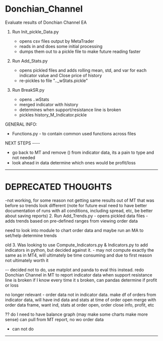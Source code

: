 # Donchian_Channel
Evaluate results of Donchian Channel EA

1. Run Init_pickle_Data.py
    - opens csv files output by MetaTrader
    - reads in and does some initial processing
    - dumps them out to a pickle file to make future reading faster

2. Run Add_Stats.py
    - opens pickled files and adds rolling mean, std, and var for each indicator value and Close price of history
    - re-pickles to file ".._wStats.pickle"

3. Run BreakSR.py
    - opens ..wStats
    - merged indicator with history
    - determines when support/resistance line is broken
    - pickles history_M_Indicator.pickle

GENERAL INFO:
- Functions.py - to contain common used functions across files


NEXT STEPS ----
- go back to MT and remove () from indicator data, its a pain to type and not needed
- look ahead in data determine which ones would be profit/loss

---------------------------------------------------------------------------------------------------------------------
# DEPRECATED THOUGHTS

-not working, for some reason not getting same results out of MT that was before so trends look different
   (note for future eval need to have better documentation of runs with all conditions, including spread, etc, be better
   about saving reports)
2.  Run Add_Trends.py
    - opens pickled data files
    - adds trends based on pre-defined ranges from viewing order data

need to look into module to chart order data and maybe run an MA to set/help determine trends

old 3. Was looking to use Compute_Indicators.py & Indicators.py to add indicators in python, but decided
    against it.  - may not compute exactly the same as in MT4, will ultimately be time
    consuming and due to first reason not ultimately worth it

-- decided not to do, use matplot and panda to eval this instead.  redo Donchian Channel in MT to report indicator
   data when support resistance line is broken
   if I know every time it s broken, can pandas determine if profit or loss


no longer relevant - order data not in indicator data.  make df of orders from indicator data, will have ind data
    and stats at time of order open
    merge with order data frame, want ind, stats at order open, order close info, profit, etc

?? do I need to have balance graph (may make some charts make more sense) can pull from MT report, no wo order data
- can not do
---------------------------------------------------------------------------------------------------------------------